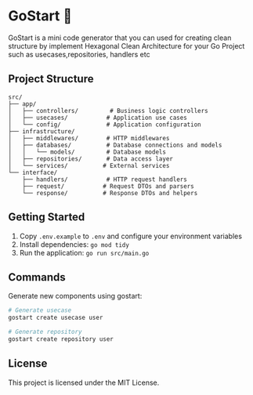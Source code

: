 # GoStart 🚀

GoStart is a mini code generator that you can used for creating clean structure by implement Hexagonal Clean Architecture for your Go Project such as usecases,repositories, handlers etc

## Project Structure

```
src/
├── app/
│   ├── controllers/         # Business logic controllers
│   ├── usecases/           # Application use cases
│   └── config/             # Application configuration
├── infrastructure/
│   ├── middlewares/        # HTTP middlewares
│   ├── databases/          # Database connections and models
│   │   └── models/         # Database models
│   ├── repositories/       # Data access layer
│   └── services/          # External services
└── interface/
    ├── handlers/           # HTTP request handlers
    ├── request/           # Request DTOs and parsers
    └── response/          # Response DTOs and helpers
```

## Getting Started

1. Copy `.env.example` to `.env` and configure your environment variables
2. Install dependencies: `go mod tidy`
3. Run the application: `go run src/main.go`

## Commands

Generate new components using gostart:

```bash
# Generate usecase
gostart create usecase user

# Generate repository  
gostart create repository user
```

## License

This project is licensed under the MIT License.

